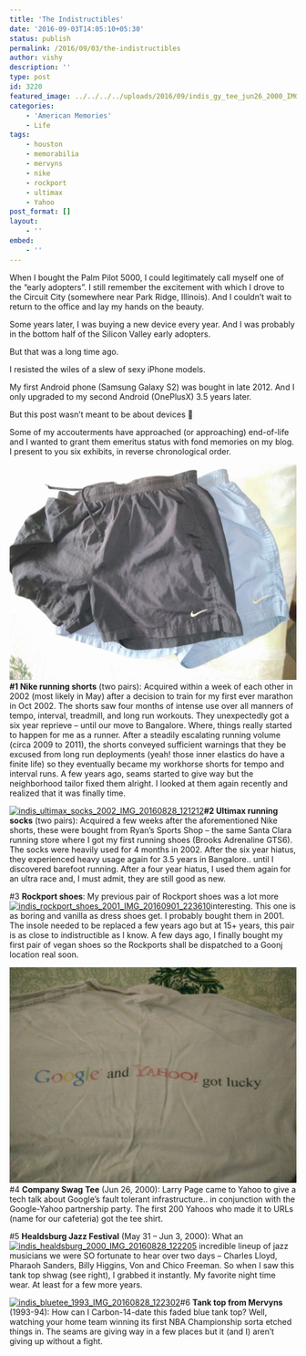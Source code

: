 ```yaml
---
title: 'The Indistructibles'
date: '2016-09-03T14:05:10+05:30'
status: publish
permalink: /2016/09/03/the-indistructibles
author: vishy
description: ''
type: post
id: 3220
featured_image: ../../../../uploads/2016/09/indis_gy_tee_jun26_2000_IMG_20160901_224143.jpg
categories: 
    - 'American Memories'
    - Life
tags:
    - houston
    - memorabilia
    - mervyns
    - nike
    - rockport
    - ultimax
    - Yahoo
post_format: []
layout:
    - ''
embed:
    - ''
---
```

When I bought the Palm Pilot 5000, I could legitimately call myself one of the “early adopters”. I still remember the excitement with which I drove to the Circuit City (somewhere near Park Ridge, Illinois). And I couldn’t wait to return to the office and lay my hands on the beauty.

Some years later, I was buying a new device every year. And I was probably in the bottom half of the Silicon Valley early adopters.

But that was a long time ago.

I resisted the wiles of a slew of sexy iPhone models.

My first Android phone (Samsung Galaxy S2) was bought in late 2012. And I only upgraded to my second Android (OnePlusX) 3.5 years later.

But this post wasn’t meant to be about devices 🙂

Some of my accouterments have approached (or approaching) end-of-life and I wanted to grant them emeritus status with fond memories on my blog. I present to you six exhibits, in reverse chronological order.

[![indis_nike_shorts_2002_IMG_20160828_121329](../../../../uploads/2016/09/indis_nike_shorts_2002_IMG_20160828_121329-1.jpg)](http://www.ulaar.com/2016/09/03/the-indistructibles/indis_nike_shorts_2002_img_20160828_121329-2/)**\#1 Nike running shorts** (two pairs): Acquired within a week of each other in 2002 (most likely in May) after a decision to train for my first ever marathon in Oct 2002. The shorts saw four months of intense use over all manners of tempo, interval, treadmill, and long run workouts. They unexpectedly got a six year reprieve – until our move to Bangalore. Where, things really started to happen for me as a runner. After a steadily escalating running volume (circa 2009 to 2011), the shorts conveyed sufficient warnings that they be excused from long run deployments (yeah! those inner elastics do have a finite life) so they eventually became my workhorse shorts for tempo and interval runs. A few years ago, seams started to give way but the neighborhood tailor fixed them alright. I looked at them again recently and realized that it was finally time.

[![indis_ultimax_socks_2002_IMG_20160828_121212](../../../../uploads/2016/09/indis_ultimax_socks_2002_IMG_20160828_121212.jpg)](http://www.ulaar.com/2016/09/03/the-indistructibles/indis_ultimax_socks_2002_img_20160828_121212/)**\#2 Ultimax running socks** (two pairs): Acquired a few weeks after the aforementioned Nike shorts, these were bought from Ryan’s Sports Shop – the same Santa Clara running store where I got my first running shoes (Brooks Adrenaline GTS6). The socks were heavily used for 4 months in 2002. After the six year hiatus, they experienced heavy usage again for 3.5 years in Bangalore.. until I discovered barefoot running. After a four year hiatus, I used them again for an ultra race and, I must admit, they are still good as new.

\#3 **Rockport shoes**: My previous pair of Rockport shoes was a lot more [![indis_rockport_shoes_2001_IMG_20160901_223610](../../../../uploads/2016/09/indis_rockport_shoes_2001_IMG_20160901_223610-2.jpg)](http://www.ulaar.com/2016/09/03/the-indistructibles/indis_rockport_shoes_2001_img_20160901_223610-3/)interesting. This one is as boring and vanilla as dress shoes get. I probably bought them in 2001. The insole needed to be replaced a few years ago but at 15+ years, this pair is as close to indistructible as I know. A few days ago, I finally bought my first pair of vegan shoes so the Rockports shall be dispatched to a Goonj location real soon.

[![indis_gy_tee_jun26_2000_IMG_20160901_224143](../../../../uploads/2016/09/indis_gy_tee_jun26_2000_IMG_20160901_224143.jpg)](http://www.ulaar.com/2016/09/03/the-indistructibles/indis_gy_tee_jun26_2000_img_20160901_224143/)\#4 **Company Swag** **Tee** (Jun 26, 2000): Larry Page came to Yahoo to give a tech talk about Google’s fault tolerant infrastructure.. in conjunction with the Google-Yahoo partnership party. The first 200 Yahoos who made it to URLs (name for our cafeteria) got the tee shirt.

\#5 **Healdsburg Jazz Festival** (May 31 – Jun 3, 2000): What an[![indis_healdsburg_2000_IMG_20160828_122205](../../../../uploads/2016/09/indis_healdsburg_2000_IMG_20160828_122205.jpg)](http://www.ulaar.com/2016/09/03/the-indistructibles/indis_healdsburg_2000_img_20160828_122205/) incredible lineup of jazz musicians we were SO fortunate to hear over two days – Charles Lloyd, Pharaoh Sanders, Billy Higgins, Von and Chico Freeman. So when I saw this tank top shwag (see right), I grabbed it instantly. My favorite night time wear. At least for a few more years.

[![indis_bluetee_1993_IMG_20160828_122302](../../../../uploads/2016/09/indis_bluetee_1993_IMG_20160828_122302-2.jpg)](http://www.ulaar.com/2016/09/03/the-indistructibles/indis_bluetee_1993_img_20160828_122302-3/)\#6 **Tank top from Mervyns** (1993-94): How can I Carbon-14-date this faded blue tank top? Well, watching your home team winning its first NBA Championship sorta etched things in. The seams are giving way in a few places but it (and I) aren’t giving up without a fight.

